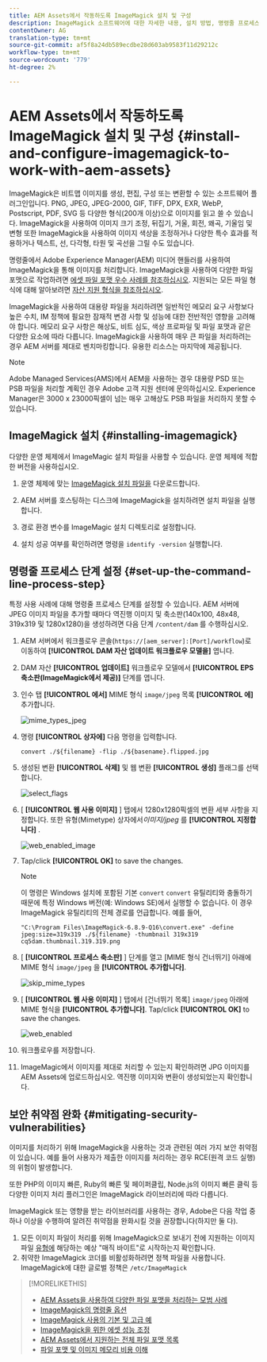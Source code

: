 ```yaml
---
title: AEM Assets에서 작동하도록 ImageMagick 설치 및 구성
description: ImageMagick 소프트웨어에 대한 자세한 내용, 설치 방법, 명령줄 프로세스 단계 설정, 이미지 축소판 편집, 작성 및 생성 등에 사용할 수 있습니다.
contentOwner: AG
translation-type: tm+mt
source-git-commit: af5f8a24db589ecdbe28d603ab9583f11d29212c
workflow-type: tm+mt
source-wordcount: '779'
ht-degree: 2%

---
```



# AEM Assets에서 작동하도록 ImageMagick 설치 및 구성 {#install-and-configure-imagemagick-to-work-with-aem-assets}

ImageMagick은 비트맵 이미지를 생성, 편집, 구성 또는 변환할 수 있는 소프트웨어 플러그인입니다. PNG, JPEG, JPEG-2000, GIF, TIFF, DPX, EXR, WebP, Postscript, PDF, SVG 등 다양한 형식(200개 이상)으로 이미지를 읽고 쓸 수 있습니다. ImageMagick을 사용하여 이미지 크기 조정, 뒤집기, 거울, 회전, 왜곡, 기울임 및 변형 또한 ImageMagick을 사용하여 이미지 색상을 조정하거나 다양한 특수 효과를 적용하거나 텍스트, 선, 다각형, 타원 및 곡선을 그릴 수도 있습니다.

명령줄에서 Adobe Experience Manager(AEM) 미디어 핸들러를 사용하여 ImageMagick을 통해 이미지를 처리합니다. ImageMagick을 사용하여 다양한 파일 포맷으로 작업하려면 [에셋 파일 포맷 우수 사례를 참조하십시오](assets-file-format-best-practices.md). 지원되는 모든 파일 형식에 대해 알아보려면 [자산 지원 형식을 참조하십시오](assets-formats.md).

ImageMagick을 사용하여 대용량 파일을 처리하려면 일반적인 메모리 요구 사항보다 높은 수치, IM 정책에 필요한 잠재적 변경 사항 및 성능에 대한 전반적인 영향을 고려해야 합니다. 메모리 요구 사항은 해상도, 비트 심도, 색상 프로파일 및 파일 포맷과 같은 다양한 요소에 따라 다릅니다. ImageMagick을 사용하여 매우 큰 파일을 처리하려는 경우 AEM 서버를 제대로 벤치마킹합니다. 유용한 리소스는 마지막에 제공됩니다.

>[!NOTE]
>
>Adobe Managed Services(AMS)에서 AEM을 사용하는 경우 대용량 PSD 또는 PSB 파일을 처리할 계획인 경우 Adobe 고객 지원 센터에 문의하십시오. Experience Manager은 3000 x 23000픽셀이 넘는 매우 고해상도 PSB 파일을 처리하지 못할 수 있습니다.

## ImageMagick 설치 {#installing-imagemagick}

다양한 운영 체제에서 ImageMagic 설치 파일을 사용할 수 있습니다. 운영 체제에 적합한 버전을 사용하십시오.

1. 운영 체제에 맞는 [ImageMagick 설치 파일을](https://www.imagemagick.org/script/download.php) 다운로드합니다.
1. AEM 서버를 호스팅하는 디스크에 ImageMagick을 설치하려면 설치 파일을 실행합니다.

1. 경로 환경 변수를 ImageMagic 설치 디렉토리로 설정합니다.
1. 설치 성공 여부를 확인하려면 명령을 `identify -version` 실행합니다.

## 명령줄 프로세스 단계 설정 {#set-up-the-command-line-process-step}

특정 사용 사례에 대해 명령줄 프로세스 단계를 설정할 수 있습니다. AEM 서버에 JPEG 이미지 파일을 추가할 때마다 역진행 이미지 및 축소판(140x100, 48x48, 319x319 및 1280x1280)을 생성하려면 다음 단계 `/content/dam` 를 수행하십시오.

1. AEM 서버에서 워크플로우 콘솔(`https://[aem_server]:[Port]/workflow`)로 이동하여 **[!UICONTROL DAM 자산 업데이트 워크플로우 모델을]** 엽니다.
1. DAM 자산 **[!UICONTROL 업데이트]** 워크플로우 모델에서 **[!UICONTROL EPS 축소판(ImageMagick에서 제공)]** 단계를 엽니다.
1. 인수 탭 **[!UICONTROL 에서]** MIME 형식 `image/jpeg` 목록 **[!UICONTROL 에]** 추가합니다.

   ![mime_types_jpeg](assets/mime_types_jpeg.png)

1. 명령 **[!UICONTROL 상자에]** 다음 명령을 입력합니다.

   `convert ./${filename} -flip ./${basename}.flipped.jpg`

1. 생성된 변환 **[!UICONTROL 삭제]** 및 웹 변환 **[!UICONTROL 생성]** 플래그를 선택합니다.

   ![select_flags](assets/select_flags.png)

1. [ **[!UICONTROL 웹 사용 이미지]** ] 탭에서 1280x1280픽셀의 변환 세부 사항을 지정합니다. 또한 유형(Mimetype) 상자에서&#x200B;*이미지/jpeg* 를 **[!UICONTROL 지정합니다]** .

   ![web_enabled_image](assets/web_enabled_image.png)

1. Tap/click **[!UICONTROL OK]** to save the changes.

   >[!NOTE]
   >
   >이 명령은 Windows 설치에 포함된 기본 `convert` `convert` 유틸리티와 충돌하기 때문에 특정 Windows 버전(예: Windows SE)에서 실행할 수 없습니다. 이 경우 ImageMagick 유틸리티의 전체 경로를 언급합니다. 예를 들어,
   >
   >`"C:\Program Files\ImageMagick-6.8.9-Q16\convert.exe" -define jpeg:size=319x319 ./${filename} -thumbnail 319x319 cq5dam.thumbnail.319.319.png`

1. [ **[!UICONTROL 프로세스 축소판]** ] 단계를 열고 [MIME 형식 건너뛰기] 아래에 MIME 형식 `image/jpeg` 을 **[!UICONTROL 추가합니다]**.

   ![skip_mime_types](assets/skip_mime_types.png)

1. [ **[!UICONTROL 웹 사용 이미지]** ] 탭에서 [건너뛰기 목록] `image/jpeg` 아래에 MIME 형식을 **[!UICONTROL 추가합니다]**. Tap/click **[!UICONTROL OK]** to save the changes.

   ![web_enabled](assets/web_enabled.png)

1. 워크플로우를 저장합니다.
1. ImageMagic에서 이미지를 제대로 처리할 수 있는지 확인하려면 JPG 이미지를 AEM Assets에 업로드하십시오. 역진행 이미지와 변환이 생성되었는지 확인합니다.

## 보안 취약점 완화 {#mitigating-security-vulnerabilities}

이미지를 처리하기 위해 ImageMagick을 사용하는 것과 관련된 여러 가지 보안 취약점이 있습니다. 예를 들어 사용자가 제출한 이미지를 처리하는 경우 RCE(원격 코드 실행)의 위험이 발생합니다.

또한 PHP의 이미지 빠른, Ruby의 빠른 및 페이퍼클립, Node.js의 이미지 빠른 클릭 등 다양한 이미지 처리 플러그인은 ImageMagick 라이브러리에 따라 다릅니다.

ImageMagick 또는 영향을 받는 라이브러리를 사용하는 경우, Adobe은 다음 작업 중 하나 이상을 수행하여 알려진 취약점을 완화시킬 것을 권장합니다(하지만 둘 다).

1. 모든 이미지 파일이 처리를 위해 ImageMagick으로 보내기 전에 지원하는 이미지 파일 [유형에](https://en.wikipedia.org/wiki/List_of_file_signatures) 해당하는 예상 &quot;매직 바이트&quot;로 시작하는지 확인합니다.
1. 취약한 ImageMagick 코더를 비활성화하려면 정책 파일을 사용합니다. ImageMagick에 대한 글로벌 정책은 `/etc/ImageMagick`

>[!MORELIKETHIS]
>
>* [AEM Assets을 사용하여 다양한 파일 포맷을 처리하는 모범 사례](assets-file-format-best-practices.md)
>* [ImageMagick의 명령줄 옵션](https://www.imagemagick.org/script/command-line-options.php)
>* [ImageMagick 사용의 기본 및 고급 예](https://www.imagemagick.org/Usage/)
>* [ImageMagick을 위한 에셋 성능 조정](performance-tuning-guidelines.md)
>* [AEM Assets에서 지원하는 전체 파일 포맷 목록](assets-formats.md)
>* [파일 포맷 및 이미지 메모리 비용 이해](https://www.scantips.com/basics1d.html)

